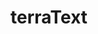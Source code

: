 # terraText

<!---
terraText/terraText is a ✨ special ✨ repository because its `README.md` (this file) appears on your GitHub profile.
You can click the Preview link to take a look at your changes.
--->
